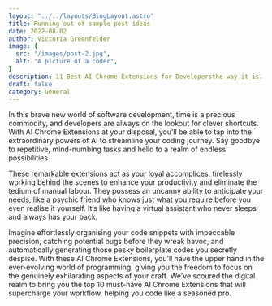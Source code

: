 ```yaml
---
layout: "../../layouts/BlogLayout.astro"
title: Running out of sample post ideas
date: 2022-08-02
author: Victoria Greenfelder
image: {
  src: "/images/post-2.jpg",
  alt: "A picture of a coder",
}
description: 11 Best AI Chrome Extensions for Developersthe way it is.
draft: false
category: General
---
```

In this brave new world of software development, time is a precious commodity, and developers are always on the lookout for clever shortcuts. With AI Chrome Extensions at your disposal, you’ll be able to tap into the extraordinary powers of AI to streamline your coding journey. Say goodbye to repetitive, mind-numbing tasks and hello to a realm of endless possibilities.

These remarkable extensions act as your loyal accomplices, tirelessly working behind the scenes to enhance your productivity and eliminate the tedium of manual labour. They possess an uncanny ability to anticipate your needs, like a psychic friend who knows just what you require before you even realise it yourself. It’s like having a virtual assistant who never sleeps and always has your back.

Imagine effortlessly organising your code snippets with impeccable precision, catching potential bugs before they wreak havoc, and automatically generating those pesky boilerplate codes you secretly despise. With these AI Chrome Extensions, you’ll have the upper hand in the ever-evolving world of programming, giving you the freedom to focus on the genuinely exhilarating aspects of your craft. We’ve scoured the digital realm to bring you the top 10 must-have AI Chrome Extensions that will supercharge your workflow, helping you code like a seasoned pro.